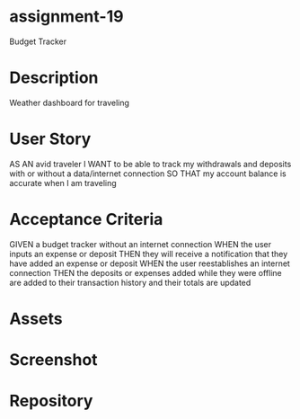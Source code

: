 # assignment-19
Budget Tracker

# Description
Weather dashboard for traveling

# User Story
AS AN avid traveler
I WANT to be able to track my withdrawals and deposits with or without a data/internet connection
SO THAT my account balance is accurate when I am traveling 

# Acceptance Criteria
GIVEN a budget tracker without an internet connection
WHEN the user inputs an expense or deposit
THEN they will receive a notification that they have added an expense or deposit
WHEN the user reestablishes an internet connection
THEN the deposits or expenses added while they were offline are added to their transaction history and their totals are updated

# Assets

# Screenshot

# Repository